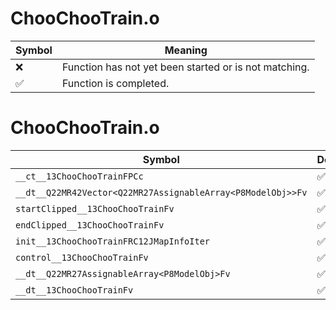 # ChooChooTrain.o
| Symbol | Meaning 
| ------------- | ------------- 
| :x: | Function has not yet been started or is not matching. 
| :white_check_mark: | Function is completed. 


# ChooChooTrain.o
| Symbol | Decompiled? |
| ------------- | ------------- |
| `__ct__13ChooChooTrainFPCc` | :white_check_mark: |
| `__dt__Q22MR42Vector<Q22MR27AssignableArray<P8ModelObj>>Fv` | :white_check_mark: |
| `startClipped__13ChooChooTrainFv` | :white_check_mark: |
| `endClipped__13ChooChooTrainFv` | :white_check_mark: |
| `init__13ChooChooTrainFRC12JMapInfoIter` | :white_check_mark: |
| `control__13ChooChooTrainFv` | :white_check_mark: |
| `__dt__Q22MR27AssignableArray<P8ModelObj>Fv` | :white_check_mark: |
| `__dt__13ChooChooTrainFv` | :white_check_mark: |
